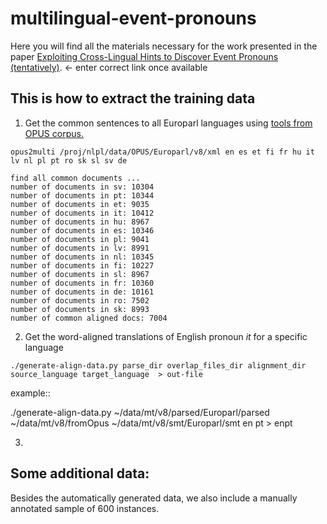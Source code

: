 # multilingual-event-pronouns

Here you will find all the materials necessary for the work presented in the paper [Exploiting Cross-Lingual Hints to Discover Event Pronouns (tentatively)](https://lrec2020.lrec-conf.org/en/).  <- enter correct link once available

This is how to extract the training data
----

1. Get the common sentences to all Europarl languages using [tools from OPUS corpus.](http://opus.nlpl.eu/trac/wiki/Tools/Opus2Multi)

`opus2multi /proj/nlpl/data/OPUS/Europarl/v8/xml en es et fi fr hu it lv nl pl pt ro sk sl sv de `

`find all common documents ...`  
`number of documents in sv: 10304`    
`number of documents in pt: 10344`  
`number of documents in et: 9035`  
`number of documents in it: 10412`  
`number of documents in hu: 8967`  
`number of documents in es: 10346`  
`number of documents in pl: 9041`   
`number of documents in lv: 8991`   
`number of documents in nl: 10345`   
`number of documents in fi: 10227`  
`number of documents in sl: 8967`   
`number of documents in fr: 10360`    
`number of documents in de: 10161`    
`number of documents in ro: 7502`  
`number of documents in sk: 8993`    
`number of common aligned docs: 7004`  

2. Get the word-aligned translations of English pronoun _it_ for a specific language

`./generate-align-data.py parse_dir overlap_files_dir alignment_dir source_language target_language  > out-file`

example::

./generate-align-data.py ~/data/mt/v8/parsed/Europarl/parsed ~/data/mt/v8/fromOpus ~/data/mt/v8/smt/Europarl/smt en pt  >  enpt 

3. 

Some additional data:
---

Besides the automatically generated data, we also include a manually annotated sample of 600 instances.






